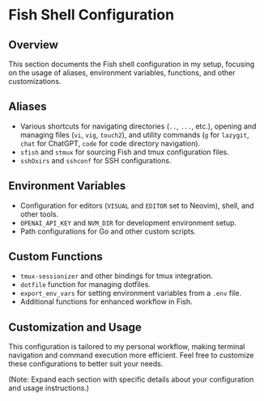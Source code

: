 # Fish Shell Configuration

## Overview

This section documents the Fish shell configuration in my setup, focusing on the usage of aliases, environment variables, functions, and other customizations.

## Aliases

- Various shortcuts for navigating directories (`..`, `...`, etc.), opening and managing files (`vi`, `vig`, `touch2`), and utility commands (`g` for `lazygit`, `chat` for ChatGPT, `code` for code directory navigation).
- `sfish` and `stmux` for sourcing Fish and tmux configuration files.
- `sshOxirs` and `sshconf` for SSH configurations.

## Environment Variables

- Configuration for editors (`VISUAL` and `EDITOR` set to Neovim), shell, and other tools.
- `OPENAI_API_KEY` and `NVM_DIR` for development environment setup.
- Path configurations for Go and other custom scripts.

## Custom Functions

- `tmux-sessionizer` and other bindings for tmux integration.
- `dotfile` function for managing dotfiles.
- `export_env_vars` for setting environment variables from a `.env` file.
- Additional functions for enhanced workflow in Fish.

## Customization and Usage

This configuration is tailored to my personal workflow, making terminal navigation and command execution more efficient. Feel free to customize these configurations to better suit your needs.

(Note: Expand each section with specific details about your configuration and usage instructions.)
